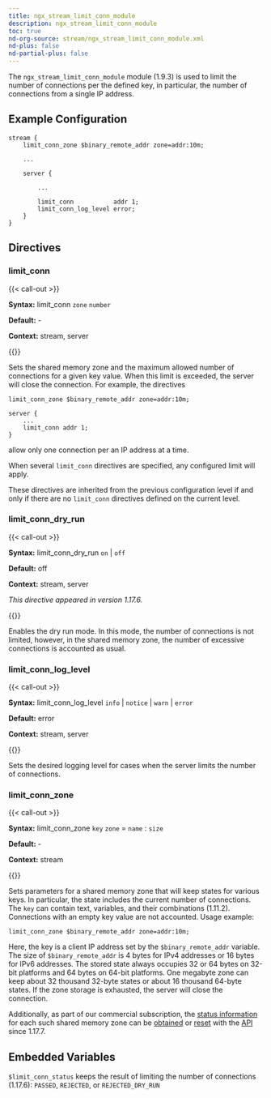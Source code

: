 ```yaml
---
title: ngx_stream_limit_conn_module
description: ngx_stream_limit_conn_module
toc: true
nd-org-source: stream/ngx_stream_limit_conn_module.xml
nd-plus: false
nd-partial-plus: false
---
```



<!--
      ********************************************************************************
      🛑 WARNING: AUTOGENERATED FILE - DO NOT EDIT 🛑 This Markdown file was
      automatically generated from the source XML documentation. Any manual
      changes made directly to this file will be overwritten. To request or
      suggest changes, please edit the source XML files instead.
      https://github.com/nginx/nginx.org/tree/main/xml/en
      ********************************************************************************
      -->


The `ngx_stream_limit_conn_module` module (1.9.3) is used to
limit the number of connections per the defined key, in
particular, the number of connections from a single IP address.
## Example Configuration


```nginx
stream {
    limit_conn_zone $binary_remote_addr zone=addr:10m;

    ...

    server {

        ...

        limit_conn           addr 1;
        limit_conn_log_level error;
    }
}

```

## Directives

### limit_conn

{{< call-out >}}

**Syntax:** limit_conn `zone` `number`

**Default:** -

**Context:** stream, server


{{</call-out>}}


Sets the shared memory zone
and the maximum allowed number of connections for a given key value.
When this limit is exceeded, the server will close the connection.
For example, the directives

```nginx
limit_conn_zone $binary_remote_addr zone=addr:10m;

server {
    ...
    limit_conn addr 1;
}

```


allow only one connection per an IP address at a time.

When several `limit_conn` directives are specified,
any configured limit will apply.

These directives are inherited from the previous configuration level
if and only if there are no `limit_conn` directives
defined on the current level.
### limit_conn_dry_run

{{< call-out >}}

**Syntax:** limit_conn_dry_run `on` | `off`

**Default:** off

**Context:** stream, server

_This directive appeared in version 1.17.6._


{{</call-out>}}


Enables the dry run mode.
In this mode, the number of connections is not limited, however,
in the shared memory zone, the number of excessive connections is accounted
as usual.
### limit_conn_log_level

{{< call-out >}}

**Syntax:** limit_conn_log_level `info` | `notice` | `warn` | `error`

**Default:** error

**Context:** stream, server


{{</call-out>}}


Sets the desired logging level for cases when the server
limits the number of connections.
### limit_conn_zone

{{< call-out >}}

**Syntax:** limit_conn_zone `key` `zone` = `name` : `size`

**Default:** -

**Context:** stream


{{</call-out>}}


Sets parameters for a shared memory zone
that will keep states for various keys.
In particular, the state includes the current number of connections.
The `key` can contain text, variables,
and their combinations (1.11.2).
Connections with an empty key value are not accounted.
Usage example:

```nginx
limit_conn_zone $binary_remote_addr zone=addr:10m;

```


Here, the key is a client IP address set by the
`$binary_remote_addr` variable.
The size of `$binary_remote_addr`
is 4 bytes for IPv4 addresses or 16 bytes for IPv6 addresses.
The stored state always occupies 32 or 64 bytes
on 32-bit platforms and 64 bytes on 64-bit platforms.
One megabyte zone can keep about 32 thousand 32-byte states
or about 16 thousand 64-byte states.
If the zone storage is exhausted, the server will close the connection.

Additionally, as part of our
commercial subscription,
the
[status information](/nginx/module-reference/../http/ngx_http_api_module#stream_limit_conns_)
for each such shared memory zone can be
[obtained](/nginx/module-reference/../http/ngx_http_api_module#getStreamLimitConnZone) or
[reset](/nginx/module-reference/../http/ngx_http_api_module#deleteStreamLimitConnZoneStat)
with the [API](/nginx/module-reference/../http/ngx_http_api_module) since 1.17.7.
## Embedded Variables

`$limit_conn_status`
keeps the result of limiting the number of connections (1.17.6):
`PASSED`,
`REJECTED`, or
`REJECTED_DRY_RUN`
